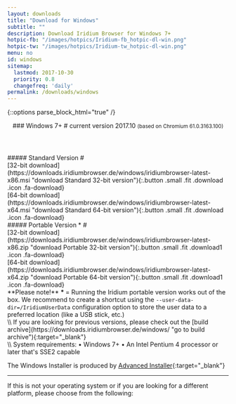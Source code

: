 ```yaml
---
layout: downloads
title: "Download for Windows"
subtitle: ""
description: Download Iridium Browser for Windows 7+
hotpic-fb: "/images/hotpics/Iridium-fb_hotpic-dl-win.png"
hotpic-tw: "/images/hotpics/Iridium-tw_hotpic-dl-win.png"
menu: no
id: windows
sitemap:
  lastmod: 2017-10-30
  priority: 0.8
  changefreq: 'daily'
permalink: /downloads/windows
---
```


{::options parse_block_html="true" /}
<div class="icon dl fa-windows"></div>
<header>
### Windows 7+ #
current version 2017.10      
<small>(based on Chromium 61.0.3163.100)</small>
</header>

<div class="container 50%">
##### Standard Version #
<div class="row">
<div class="6u 12u$(small) align-center">[32-bit download](https://downloads.iridiumbrowser.de/windows/iridiumbrowser-latest-x86.msi "download Standard 32-bit version"){:.button .small .fit .download .icon .fa-download}
</div>
<div class="6u 12u$(small) align-center">
[64-bit download](https://downloads.iridiumbrowser.de/windows/iridiumbrowser-latest-x64.msi "download Standard 64-bit version"){:.button .small .fit .download .icon .fa-download}
</div>
</div>
##### Portable Version * #
<div class="row">
<div class="6u 12u$(small) align-center">
[32-bit download](https://downloads.iridiumbrowser.de/windows/iridiumbrowser-latest-x86.zip "download Portable 32-bit version"){:.button .small .fit .download1 .icon .fa-download}
</div>
<div class="6u 12u$(small) align-center">
[64-bit download](https://downloads.iridiumbrowser.de/windows/iridiumbrowser-latest-x64.zip "download Portable 64-bit version"){:.button .small .fit .download1 .icon .fa-download}
</div>
**Please note!**        
<strong>* </strong>= Running the Iridium portable version works out of the box. We recommend to create a shortcut using the      
<code>--user-data-dir=/IridiumUserData</code>       
configuration option to store the user data to a preferred location (like a USB stick, etc.)
</div></div>
\\
If you are looking for previous versions, please check out the [build archive](https://downloads.iridiumbrowser.de/windows/ "go to build archive"){:target="_blank"}<br/>
\\
System requirements:   
&#8226; Windows 7+     
&#8226; An Intel Pentium 4 processor or later that's SSE2 capable
     
The Windows Installer is produced by [Advanced Installer](http://www.advancedinstaller.com/ "Advanced Installer"){:target="_blank"}

---

If this is not your operating system or if you are looking for a different platform, please choose from the following:
